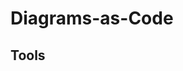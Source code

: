 # Diagrams-as-Code

## Tools

<!--
https://diagram.codes
https://diagrams.mingrammer.com
https://graphviz.org
https://ilograph.com
https://mermaid.js.org
https://plantuml.com
https://structurizr.com
https://websequencediagrams.com
-->
